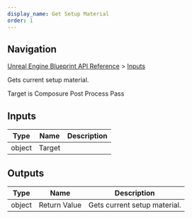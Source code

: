 ```yaml
---
display_name: Get Setup Material
order: 1
---
```

## Navigation

[Unreal Engine Blueprint API Reference](https://dev.epicgames.com/documentation/en-us/unreal-engine/BlueprintAPI) > [Inputs](https://dev.epicgames.com/documentation/en-us/unreal-engine/BlueprintAPI/Inputs)

Gets current setup material.

Target is Composure Post Process Pass

## Inputs

| Type | Name | Description |
| --- | --- | --- |
| object | Target |  |

## Outputs

| Type | Name | Description |
| --- | --- | --- |
| object | Return Value | Gets current setup material. |
